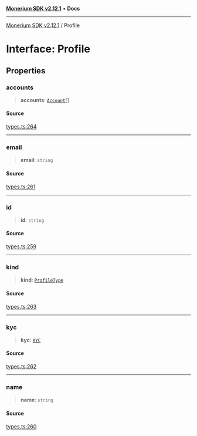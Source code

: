 [**Monerium SDK v2.12.1**](../README.md) • **Docs**

---

[Monerium SDK v2.12.1](../README.md) / Profile

# Interface: Profile

## Properties

### accounts

> **accounts**: [`Account`](Account.md)[]

#### Source

[types.ts:264](https://github.com/monerium/js-monorepo/blob/510d89096a606a615f5ce0c00a69ec9c89563e68/packages/sdk/src/types.ts#L264)

---

### email

> **email**: `string`

#### Source

[types.ts:261](https://github.com/monerium/js-monorepo/blob/510d89096a606a615f5ce0c00a69ec9c89563e68/packages/sdk/src/types.ts#L261)

---

### id

> **id**: `string`

#### Source

[types.ts:259](https://github.com/monerium/js-monorepo/blob/510d89096a606a615f5ce0c00a69ec9c89563e68/packages/sdk/src/types.ts#L259)

---

### kind

> **kind**: [`ProfileType`](../enumerations/ProfileType.md)

#### Source

[types.ts:263](https://github.com/monerium/js-monorepo/blob/510d89096a606a615f5ce0c00a69ec9c89563e68/packages/sdk/src/types.ts#L263)

---

### kyc

> **kyc**: [`KYC`](KYC.md)

#### Source

[types.ts:262](https://github.com/monerium/js-monorepo/blob/510d89096a606a615f5ce0c00a69ec9c89563e68/packages/sdk/src/types.ts#L262)

---

### name

> **name**: `string`

#### Source

[types.ts:260](https://github.com/monerium/js-monorepo/blob/510d89096a606a615f5ce0c00a69ec9c89563e68/packages/sdk/src/types.ts#L260)
